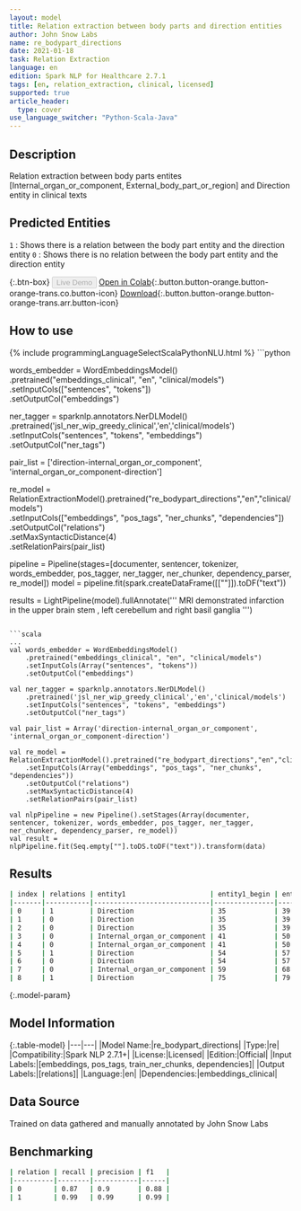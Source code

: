```yaml
---
layout: model
title: Relation extraction between body parts and direction entities
author: John Snow Labs
name: re_bodypart_directions
date: 2021-01-18
task: Relation Extraction
language: en
edition: Spark NLP for Healthcare 2.7.1
tags: [en, relation_extraction, clinical, licensed]
supported: true
article_header:
  type: cover
use_language_switcher: "Python-Scala-Java"
---
```


## Description

Relation extraction between body parts entites [Internal_organ_or_component, External_body_part_or_region] and Direction entity in clinical texts

## Predicted Entities

`1` : Shows there is a relation between the body part entity and the direction entity
`0` : Shows there is no relation between the body part entity and the direction entity

{:.btn-box}
<button class="button button-orange" disabled>Live Demo</button>
[Open in Colab](https://colab.research.google.com/github/JohnSnowLabs/spark-nlp-workshop/blob/master/tutorials/Certification_Trainings/Healthcare/10.Clinical_Relation_Extraction.ipynb#scrollTo=D8TtVuN-Ee8s){:.button.button-orange.button-orange-trans.co.button-icon}
[Download](https://s3.amazonaws.com/auxdata.johnsnowlabs.com/clinical/models/re_bodypart_directions_en_2.7.1_2.4_1610983817042.zip){:.button.button-orange.button-orange-trans.arr.button-icon}

## How to use

<div class="tabs-box" markdown="1">
{% include programmingLanguageSelectScalaPythonNLU.html %}
```python

words_embedder = WordEmbeddingsModel()\
    .pretrained("embeddings_clinical", "en", "clinical/models")\
    .setInputCols(["sentences", "tokens"])\
    .setOutputCol("embeddings")

ner_tagger = sparknlp.annotators.NerDLModel()\
    .pretrained('jsl_ner_wip_greedy_clinical','en','clinical/models')\
    .setInputCols("sentences", "tokens", "embeddings")\
    .setOutputCol("ner_tags")    

pair_list = ['direction-internal_organ_or_component', 'internal_organ_or_component-direction']

re_model = RelationExtractionModel().pretrained("re_bodypart_directions","en","clinical/models")\
    .setInputCols(["embeddings", "pos_tags", "ner_chunks", "dependencies"])\
    .setOutputCol("relations")\
    .setMaxSyntacticDistance(4)\
    .setRelationPairs(pair_list)


pipeline = Pipeline(stages=[documenter, sentencer, tokenizer, words_embedder, pos_tagger, ner_tagger, ner_chunker, dependency_parser, re_model])
model = pipeline.fit(spark.createDataFrame([[""]]).toDF("text"))

results = LightPipeline(model).fullAnnotate(''' MRI demonstrated infarction in the upper brain stem , left cerebellum and  right basil ganglia ''')
```

```scala
...
val words_embedder = WordEmbeddingsModel()
    .pretrained("embeddings_clinical", "en", "clinical/models")
    .setInputCols(Array("sentences", "tokens"))
    .setOutputCol("embeddings")

val ner_tagger = sparknlp.annotators.NerDLModel()
    .pretrained('jsl_ner_wip_greedy_clinical','en','clinical/models')
    .setInputCols("sentences", "tokens", "embeddings")
    .setOutputCol("ner_tags")    

val pair_list = Array('direction-internal_organ_or_component', 'internal_organ_or_component-direction')

val re_model = RelationExtractionModel().pretrained("re_bodypart_directions","en","clinical/models")
    .setInputCols(Array("embeddings", "pos_tags", "ner_chunks", "dependencies"))
    .setOutputCol("relations")
    .setMaxSyntacticDistance(4)
    .setRelationPairs(pair_list)

val nlpPipeline = new Pipeline().setStages(Array(documenter, sentencer, tokenizer, words_embedder, pos_tagger, ner_tagger, ner_chunker, dependency_parser, re_model))
val result = nlpPipeline.fit(Seq.empty[""].toDS.toDF("text")).transform(data)

```


</div>

## Results

```bash
| index | relations | entity1                     | entity1_begin | entity1_end | chunk1     | entity2                     | entity2_end | entity2_end | chunk2        | confidence |
|-------|-----------|-----------------------------|---------------|-------------|------------|-----------------------------|-------------|-------------|---------------|------------|
| 0     | 1         | Direction                   | 35            | 39          | upper      | Internal_organ_or_component | 41          | 50          | brain stem    | 0.9999989  |
| 1     | 0         | Direction                   | 35            | 39          | upper      | Internal_organ_or_component | 59          | 68          | cerebellum    | 0.99992585 |
| 2     | 0         | Direction                   | 35            | 39          | upper      | Internal_organ_or_component | 81          | 93          | basil ganglia | 0.9999999  |
| 3     | 0         | Internal_organ_or_component | 41            | 50          | brain stem | Direction                   | 54          | 57          | left          | 0.999811   |
| 4     | 0         | Internal_organ_or_component | 41            | 50          | brain stem | Direction                   | 75          | 79          | right         | 0.9998203  |
| 5     | 1         | Direction                   | 54            | 57          | left       | Internal_organ_or_component | 59          | 68          | cerebellum    | 1.0        |
| 6     | 0         | Direction                   | 54            | 57          | left       | Internal_organ_or_component | 81          | 93          | basil ganglia | 0.97616416 |
| 7     | 0         | Internal_organ_or_component | 59            | 68          | cerebellum | Direction                   | 75          | 79          | right         | 0.953046   |
| 8     | 1         | Direction                   | 75            | 79          | right      | Internal_organ_or_component | 81          | 93          | basil ganglia | 1.0        |
```

{:.model-param}
## Model Information

{:.table-model}
|---|---|
|Model Name:|re_bodypart_directions|
|Type:|re|
|Compatibility:|Spark NLP 2.7.1+|
|License:|Licensed|
|Edition:|Official|
|Input Labels:|[embeddings, pos_tags, train_ner_chunks, dependencies]|
|Output Labels:|[relations]|
|Language:|en|
|Dependencies:|embeddings_clinical|

## Data Source

Trained on data gathered and manually annotated by John Snow Labs

## Benchmarking

```bash
| relation | recall | precision | f1   |
|----------|--------|-----------|------|
| 0        | 0.87   | 0.9       | 0.88 |
| 1        | 0.99   | 0.99      | 0.99 |
```
